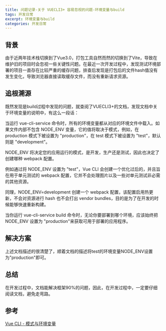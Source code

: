 ```yaml
---
title: 问题记录-关于 VUECLI3+ 容易忽视的问题-环境变量与build
tags: 开发日常
excerpt: 环境变量与build
categories: 开发日常
---
```


## 背景
由于近两年技术栈切换到了Vue3.0，打包工具自然而然的切换到了Vite，导致在维护旧的项目时会忽视一些关键性问题。在最近一次开发过程中，发现测试环境部署的项目一直存在比较严重的缓存问题，排查后发现是打包后的文件hash值没有发生变化，导致浏览器直接读取缓存文件，而没有重新请求资源。

## 追根溯源
既然发现是build过程中发现的问题，就查阅了VUECLI3+的文档，发现文档中关于环境变量的说明中，有这么一段话：

当运行 vue-cli-service 命令时，所有的环境变量都从对应的环境文件中载入。如果文件内部不包含 NODE_ENV 变量，它的值将取决于模式，例如，在 production 模式下被设置为 "production"，在 test 模式下被设置为 "test"，默认则是 "development"。

NODE_ENV 将决定您的应用运行的模式，是开发，生产还是测试，因此也决定了创建哪种 webpack 配置。

例如通过将 NODE_ENV 设置为 "test"，Vue CLI 会创建一个优化过后的，并且旨在用于单元测试的 webpack 配置，它并不会处理图片以及一些对单元测试非必需的其他资源。

同理，NODE_ENV=development 创建一个 webpack 配置，该配置启用热更新，不会对资源进行 hash 也不会打出 vendor bundles，目的是为了在开发的时候能够快速重新构建。

当你运行 vue-cli-service build 命令时，无论你要部署到哪个环境，应该始终把 NODE_ENV 设置为 "production"来获取可用于部署的应用程序。

## 解决方案
上述文档描述的很清楚了，顺着文档的描述将test的环境变量NODE_ENV设置为"production"即可。

## 总结
在开发过程中，文档能解决框架90%的问题，因此，在开发过程中，一定要仔细阅读文档，避免走弯路。
## 参考
 [Vue CLI - 模式与环境变量](https://cli.vuejs.org/zh/guide/mode-and-env.html#%E6%A8%A1%E5%BC%8F)
